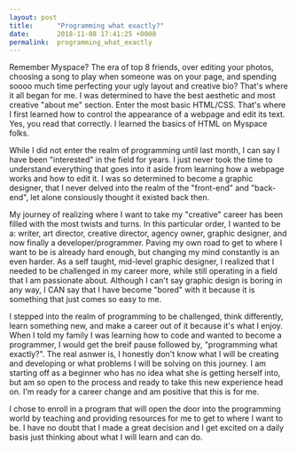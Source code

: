```yaml
---
layout: post
title:      "Programming what exactly?"
date:       2018-11-08 17:41:25 +0000
permalink:  programming_what_exactly
---
```




Remember Myspace? The era of top 8 friends, over editing your photos, choosing a song to play when someone was on your page, and spending soooo much time perfecting your ugly layout and creative bio? That's where it all began for me. I was determined to have the best aesthetic and most creative "about me" section. Enter the most basic HTML/CSS. That's where I first learned how to control the appearance of a webpage and edit its text. Yes, you read that correctly. I learned the basics of HTML on Myspace folks. 

While I did not enter the realm of programming until last month, I can say I have been "interested" in the field for years. I just never took the time to understand everything that goes into it aside from learning how a webpage works and how to edit it. I was so determined to become a graphic designer, that I never delved into the realm of the "front-end" and "back-end", let alone consiously thought it existed back then.

My journey of realizing where I want to take my "creative" career has been filled with the most twists and turns. In this particular order, I wanted to be a: writer, art director, creative director, agency owner, graphic designer, and now finally a developer/programmer. Paving my own road to get to where I want to be is already hard enough, but changing my mind constantly is an even harder. As a self taught, mid-level graphic designer, I realized that I needed to be challenged in my career more, while still operating in a field that I am passionate about. Although I can't say graphic design is boring in any way, I CAN say that I have become "bored" with it because it is something that just comes so easy to me. 

I stepped into the realm of programming to be challenged, think differently, learn something new, and make a career out of it because it's what I enjoy. When I told my family I was learning how to code and wanted to become a programmer, I would get the breif pause followed by, "programming what exactly?". The real asnwer is, I honestly don't know what I will be creating and developing or what problems I will be solving on this journey. I am starting off as a beginner who has no idea what she is getting herself into, but am so open to the process and ready to take this new experience head on. I'm ready for a career change and am positive that this is for me. 

I chose to enroll in a program that will open the door into the programming world by teaching and providing resources for me to get to where I want to be. I have no doubt that I made a great decision and I get excited on a daily basis just thinking about what I will learn and can do. 
